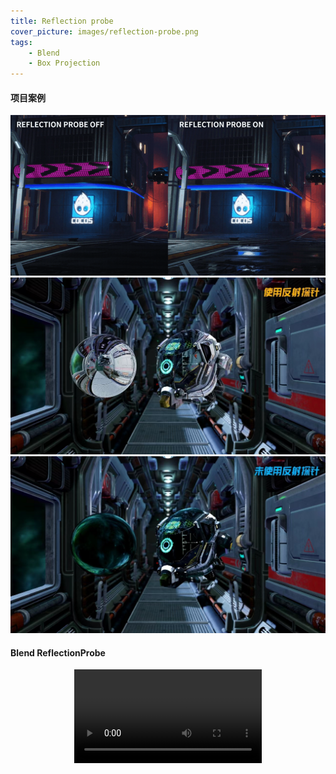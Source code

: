 ```yaml
---
title: Reflection probe
cover_picture: images/reflection-probe.png
tags:
    - Blend
    - Box Projection
---
```

#### 项目案例
![](/works-images/reflection-probe.png)
![](/works-images/use-probe.jpg)
![](/works-images/use-skybox.jpg)
#### Blend ReflectionProbe
<video src="https://xb-resource.oss-cn-shanghai.aliyuncs.com/probe-blend.mp4" controls="controls" style="max-width: 100%; display: block; margin-left: auto; margin-right: auto;">
</video>
